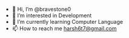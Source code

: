 - 👋 Hi, I’m @bravestone0
- 👀 I’m interested in Development
- 🌱 I’m currently learning Computer Language
- 📫 How to reach me harsh6t7@gmail.com

<!---
bravestone0/bravestone0 is a ✨ special ✨ repository because its `README.md` (this file) appears on your GitHub profile.
You can click the Preview link to take a look at your changes.
--->
